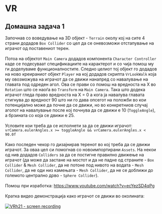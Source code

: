 # VR
## Домашна задача 1
Започнав со воведување на 3D објект - `Terrain` околу кој на сите 4 страни додадов `Box Collider` со цел да се оневозможи отстапување на играчот од поставениот терен. 
</br></br>
Потоа на објектот `Main Camera` додадов компонента `Character Controller` каде се подесуваат спецификациите на карактерот и со чија помош му ги доделуваме функционалностите. Следно целиот тој објект го додадов на ново креираниот објект `Player` на кој додадов скрипта `VrLookWalk` која му овозможува на играчот да се движи нанапред со навалување на главата под одреден агол. Ова се прави со помош на вредноста на X во `Rotation` што се наоѓа во `Transform` на `Main Camera`. Така што додека играчот гледа право вредноста на X = 0 а кога ја навалува главата стигнува до вредност 90 што ни го дава опсегот на положби во кои потенцијално може да почне да се движи, но во конкретниов случај аголот на навалување после кој почнува да се движи е 10 (`ToggleAngle`), а брзината со која се движи е 25. 
</br></br>Условите кои треба да се исполнети за да се движи играчот:</br>
`vrCamera.eulerAngles.x >= toggleAngle && vrCamera.eulerAngles.x < 90.0f`
</br></br>
Како последен чекор го дизајнирав теренот во кој треба да се движи играчот. За оваа цел си помогнав со новоимпортирани `Assets`. На некои од нив додадов `Colliders` за да се постигне правилно движење на играчот (да може да застане на мостот и да не падне од страните - `Box Collider` & `Mesh Collider`, да не потоне под нивото на водата - `Mesh Collider`, да не оди низ камењата - `Mesh Collider`, да не се доближи до големото централно дрво - `Sphere Collider`).</br></br>
Помош при изработка: https://www.youtube.com/watch?v=ecYezSD4qPg </br></br>
Кратка видео демонстрација како играчот се движи во околината: </br></br>
[![VRh21 - screen recording](https://i.ytimg.com/vi/lOeYy8hKqkI/hqdefault.jpg?sqp=-oaymwEZCNACELwBSFXyq4qpAwsIARUAAIhCGAFwAQ==&rs=AOn4CLAavctvf8Q6OMCQam4N-ExOB1rt8w)](https://www.youtube.com/watch?v=lOeYy8hKqkI)
